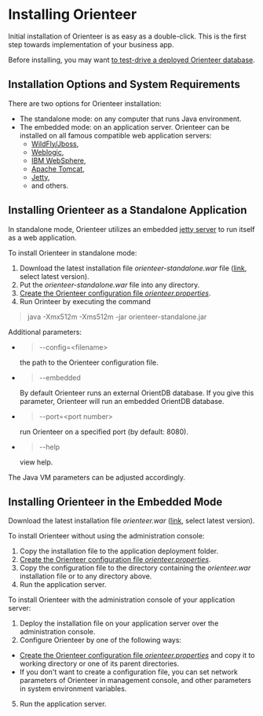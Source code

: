 # Installing Orienteer

Initial installation of Orienteer is as easy as a double-click. This is the first step towards implementation of your business app.

Before installing, you may want [to test-drive a deployed Orienteer database](http://demo.orienteer.org/login).

## Installation Options and System Requirements

There are two options for Orienteer installation:
* The standalone mode: on any computer that runs Java environment.
* The embedded mode: on an application server. Orienteer can be installed on all famous compatible web application servers:
  * [WildFly/Jboss](http://wildfly.org/),
  * [Weblogic](https://www.oracle.com/middleware/weblogic/index.html),
  * [IBM WebSphere](http://www-03.ibm.com/software/products/en/appserv-was),
  * [Apache Tomcat](http://tomcat.apache.org/),
  * [Jetty](http://www.eclipse.org/jetty/),
  * and others.



## Installing Orienteer as a Standalone Application

In standalone mode, Orienteer utilizes an embedded [jetty server](http://www.eclipse.org/jetty/) to run itself as a web application.

To install Orienteer in standalone mode:
1. Download the latest installation file *orienteer-standalone.war* file ([link](https://github.com/OrienteerDW/Orienteer/releases), select latest version).
2. Put the *orienteer-standalone.war* file into any directory.
3. [Create the Orienteer configuration file *orienteer.properties*](https://orienteer.gitbooks.io/orienteer/content/editing_the_orienteer_configuration_file.html).
4. Run Orinteer by executing the command  
>java -Xmx512m -Xms512m -jar orienteer-standalone.jar

 Additional parameters:
 * >--config=&lt;filename&gt;
   
    the path to the Orienteer configuration file.
 * >--embedded
   
    By default Orienteer runs an external OrientDB database. If you give this parameter, Orienteer will run an embedded OrientDB database.
  * >--port=&lt;port number&gt;
  
    run Orienteer on a specified port (by default: 8080).
 * >--help
   
    view help.
 
 The Java VM parameters can be adjusted accordingly.
 
## Installing Orienteer in the Embedded Mode

Download the latest installation file *orienteer.war* ([link](https://github.com/OrienteerDW/Orienteer/releases), select latest version).

To install Orienteer without using the administration console:
1. Copy the installation file to the  application deployment folder.
2. [Create the Orienteer configuration file *orienteer.properties*](https://orienteer.gitbooks.io/orienteer/content/editing_the_orienteer_configuration_file.html).
3. Copy the configuration file to the directory containing the *orienteer.war* installation file or to any directory above.
4. Run the application server.

To install Orienteer with the administration console of your application server:
1. Deploy the installation file on your application server over the administration console.
2. Configure Orienteer by one of the following ways:
  * [Create the Orienteer configuration file *orienteer.properties*](https://orienteer.gitbooks.io/orienteer/content/editing_the_orienteer_configuration_file.html) and copy it to working directory or one of its parent directories.
  * If you don't want to create a configuration file, you can set network parameters of Orienteer in management console, and other parameters in system environment variables. 
5. Run the application server.

